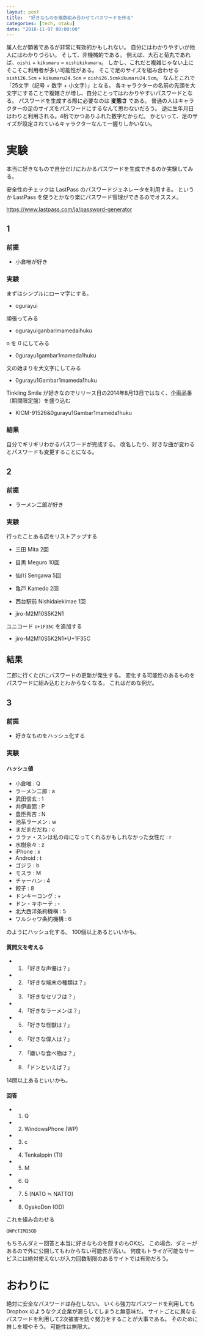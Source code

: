 ```yaml
---
layout: post
title:  "好きなものを複数組み合わせてパスワードを作る"
categories: [tech, otaku]
date: "2018-11-07 00:00:00"
---
```


属人化が顕著であるが非常に有効的かもしれない。
自分にはわかりやすいが他人にはわかりづらい。
そして、非機械的である。
例えば、大石と菊丸であれば、`oishi` + `kikumaru` = `oishikikumaru`。 
しかし、これだと複雑じゃない上にそこそこ利用者が多い可能性がある。
そこで足のサイズを組み合わせる `oishi26.5cm` + `kikumaru24.5cm` = `oishi26.5cmkikumaru24.5cm`。
なんとこれで「25文字（記号 + 数字 + 小文字）」となる。
各キャラクターの名前の先頭を大文字にすることで複雑さが増し、自分にとってはわかりやすいパスワードとなる。
パスワードを生成する際に必要なのは **変態さ** である。
普通の人はキャラクターの足のサイズをパスワードにするなんて思わないだろう。
逆に生年月日はわりと利用される。4桁でかつありふれた数字だからだ。
かといって、足のサイズが設定されているキャラクターなんて一握りしかいない。

# 実験

本当に好きなもので自分だけにわかるパスワードを生成できるのか実験してみる。

安全性のチェックは LastPass のパスワードジェネレータを利用する。
というか LastPass を使うとかなり楽にパスワード管理ができるのでオススメ。

https://www.lastpass.com/ja/password-generator

## 1

### 前提

- 小倉唯が好き

### 実験

まずはシンプルにローマ字にする。

- ogurayui

頑張ってみる

- ogurayuiganbarimamedaihuku

o を 0 にしてみる

- 0gurayu1gambar1mameda1huku

文の始まりを大文字にしてみる

- 0gurayu1Gambar1mameda1huku

Tinkling Smile が好きなのでリリース日の2014年8月13日ではなく、企画品番（期間限定盤）を盛り込む

- KICM-91526&0gurayu1Gambar1mameda1huku

### 結果

自分でギリギリわかるパスワードが完成する。
改名したり、好きな曲が変わるとパスワードも変更することになる。

## 2

### 前提

- ラーメン二郎が好き

### 実験

行ったことある店をリストアップする

- 三田 Mita 2回
- 目黒 Meguro 10回
- 仙川 Sengawa 5回
- 亀戸 Kamedo 2回
- 西台駅前 Nishidaiekimae 1回

- jiro-M2M10S5K2N1

ユニコード `U+1F35C` を追加する

- jiro-M2M10S5K2N1*U+1F35C

## 結果

二郎に行くたびにパスワードの更新が発生する。
変化する可能性のあるものをパスワードに組み込むとわからなくなる。
これはだめな例だ。

## 3

### 前提

- 好きなものをハッシュ化する

### 実験

#### ハッシュ値

- 小倉唯 : Q
- ラーメン二郎 : a
- 武田信玄 : 1
- 井伊直弼 : P
- 豊臣秀吉 : N
- 池系ラーメン : w
- まだまだだね : c
- ララァ・スンは私の母になってくれるかもしれなかった女性だ : r
- 水樹奈々 : z
- iPhone : x
- Android : t
- ゴジラ : b
- モスラ : M
- チャーハン : 4
- 餃子 : 8
- ドンキーコング : +
- ドン・キホーテ : -
- 北大西洋条約機構 : 5
- ワルシャワ条約機構 : 6

のようにハッシュ化する。
100個以上あるといいかも。

#### 質問文を考える

- 1. 「好きな声優は？」
- 2. 「好きな端末の種類は？」
- 3. 「好きなセリフは？」
- 4. 「好きなラーメンは？」
- 5. 「好きな怪獣は？」
- 6. 「好きな偉人は？」
- 7. 「嫌いな食べ物は？」
- 8. 「ドンといえば？」

14問以上あるといいかも。

#### 回答

- 1. Q
- 2. WindowsPhone (WP)
- 3. c
- 4. TenkaIppin (TI)
- 5. M
- 6. Q
- 7. 5 (NATO ≒ NATTO)
- 8. OyakoDon (OD)

これを組み合わせる

`QWPcTIMQ5OD`

もちろんダミー回答と本当に好きなものを隠すのもOKだ。
この場合、ダミーがあるので外に公開してもわからない可能性が高い。
何度もトライが可能なサービスには絶対使えないが入力回数制限のあるサイトでは有効だろう。

# おわりに

絶対に安全なパスワードは存在しない。
いくら強力なパスワードを利用しても Dropbox のようなクズ企業が漏らしてしまうと無意味だ。
サイトごとに異なるパスワードを利用して2次被害を防ぐ努力をすることが大事である。
そのために推しを増やそう。
可能性は無限大。

